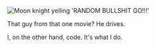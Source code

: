 ![Moon knight yelling 'RANDOM BULLSHIT GO!!!'](https://github.com/user-attachments/assets/c7e77b99-0de7-4a47-b1c0-6ed2b9077c3b "Moon knight yelling 'RANDOM BULLSHIT GO!!!'")

That guy from that one movie? He drives.

I, on the other hand, code. It's what I do.
